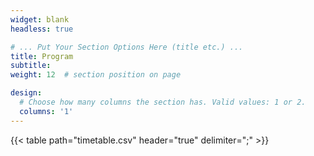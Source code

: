 ```yaml
---
widget: blank
headless: true

# ... Put Your Section Options Here (title etc.) ...
title: Program
subtitle:
weight: 12  # section position on page

design:
  # Choose how many columns the section has. Valid values: 1 or 2.
  columns: '1'
---
```


{{< table path="timetable.csv" header="true" delimiter=";" >}}
